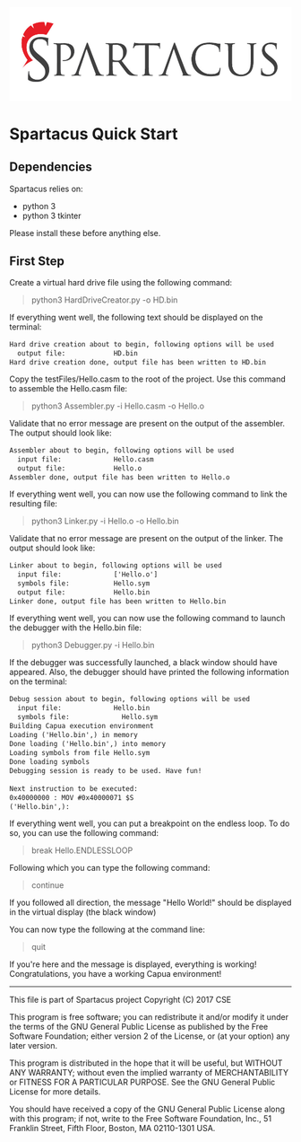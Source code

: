 ![Spartacus Logo](Images/spartacus-logo.jpg)
# Spartacus Quick Start
## Dependencies
Spartacus relies on:

* python 3
* python 3 tkinter

Please install these before anything else.

## First Step
Create a virtual hard drive file using the following command:
> python3 HardDriveCreator.py -o HD.bin

If everything went well, the following text should be displayed on the terminal:
```
Hard drive creation about to begin, following options will be used
  output file:            HD.bin
Hard drive creation done, output file has been written to HD.bin 
```

Copy the testFiles/Hello.casm to the root of the project.
Use this command to assemble the Hello.casm file:
>python3 Assembler.py -i Hello.casm -o Hello.o

Validate that no error message are present on the output of the assembler.
The output should look like:
```
Assembler about to begin, following options will be used
  input file:             Hello.casm
  output file:            Hello.o
Assembler done, output file has been written to Hello.o
```

If everything went well, you can now use the following command to link the resulting file:
>python3 Linker.py -i Hello.o -o Hello.bin

Validate that no error message are present on the output of the linker.
The output should look like:
``` 
Linker about to begin, following options will be used
  input file:             ['Hello.o']
  symbols file:           Hello.sym
  output file:            Hello.bin
Linker done, output file has been written to Hello.bin
```

If everything went well, you can now use the following command to launch the debugger with the Hello.bin file:
>python3 Debugger.py -i Hello.bin

If the debugger was successfully launched, a black window should have appeared. Also, the debugger should have printed
the following information on the terminal:
``` 
Debug session about to begin, following options will be used
  input file:             Hello.bin
  symbols file:             Hello.sym
Building Capua execution environment
Loading ('Hello.bin',) in memory
Done loading ('Hello.bin',) into memory
Loading symbols from file Hello.sym
Done loading symbols
Debugging session is ready to be used. Have fun!

Next instruction to be executed:
0x40000000 : MOV #0x40000071 $S 
('Hello.bin',):
```

If everything went well, you can put a breakpoint on the endless loop. To do so, you can use the 
following command:
>break Hello.ENDLESSLOOP

Following which you can type the following command:
>continue

If you followed all direction, the message "Hello World!" should be displayed in the virtual display (the black window)

You can now type the following at the command line:
>quit

If you're here and the message is displayed, everything is working! Congratulations, you have a working Capua environment!

- - -
This file is part of Spartacus project
Copyright (C) 2017  CSE

This program is free software; you can redistribute it and/or modify
it under the terms of the GNU General Public License as published by
the Free Software Foundation; either version 2 of the License, or
(at your option) any later version.

This program is distributed in the hope that it will be useful,
but WITHOUT ANY WARRANTY; without even the implied warranty of
MERCHANTABILITY or FITNESS FOR A PARTICULAR PURPOSE.  See the
GNU General Public License for more details.

You should have received a copy of the GNU General Public License along
with this program; if not, write to the Free Software Foundation, Inc.,
51 Franklin Street, Fifth Floor, Boston, MA 02110-1301 USA.